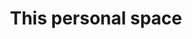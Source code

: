 ---
title: This personal space
name: corralx.github.io
description: <p>This is my personal space built with Jekyll, to organize my projects, write down stuff and ideas on the blog (and possibly start some interesting discussions in the comments), and in the end just make me feel like I need to give myself and my work a better presentation overall.</p><p>It is built to be responsive and compatible with every browser, both desktop and mobile.</p>
image-preview: site.preview.jpg
image-full: site.full.jpg
live-preview: false
platforms: firefox,chrome,edge,ie,opera
priority: 100
published: true
layout: page
---